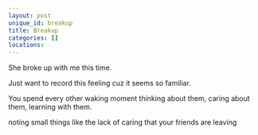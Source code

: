 ```yaml
---
layout: post
unique_id: breakup
title: Breakup
categories: []
locations: 
---
```


She broke up with me this time.

Just want to record this feeling cuz it seems so familiar.

You spend every other waking moment thinking about them, caring about them, learning with them.

noting small things
like the lack of caring that your friends are leaving
